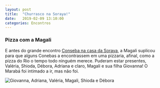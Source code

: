 ```yaml
---
layout: post
title:  "Churrasco na Soraya!"
date:   2019-02-09 13:10:00
categories: Encontros
---
```


### Pizza com a Magali

E antes do grande encontro [Conseba na casa da Soraya](https://zullus.github.io/consebas/encontros/2019/02/09/churrasco-na-soraya.html "Churrasco na Soraya"), a Magali suplicou para que alguns Conebas a encontrassem em uma pizzaria, afinal, como a pizza do Rio o tempo todo ninguém merece. Puderam estar presentes, Valéria, Shioda, Débora, Adriana e claro, Magali e sua filha Giovanna! O Marabá foi intimado a ir, mas não foi.

![Giovanna, Adriana, Valéria, Magali, Shioda e Débora](https://s3-us-west-2.amazonaws.com/consebas/pizza-com-a-magali.jpg "Pizza com a Magali")
